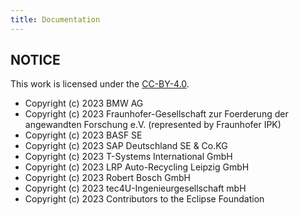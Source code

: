```yaml
---
title: Documentation
---
```


## NOTICE

This work is licensed under the [CC-BY-4.0](https://creativecommons.org/licenses/by/4.0/legalcode).

- Copyright (c) 2023 BMW AG
- Copyright (c) 2023 Fraunhofer-Gesellschaft zur Foerderung der angewandten Forschung e.V. (represented by Fraunhofer IPK)
- Copyright (c) 2023 BASF SE
- Copyright (c) 2023 SAP Deutschland SE & Co.KG
- Copyright (c) 2023 T-Systems International GmbH
- Copyright (c) 2023 LRP Auto-Recycling Leipzig GmbH
- Copyright (c) 2023 Robert Bosch GmbH
- Copyright (c) 2023 tec4U-Ingenieurgesellschaft mbH
- Copyright (c) 2023 Contributors to the Eclipse Foundation
